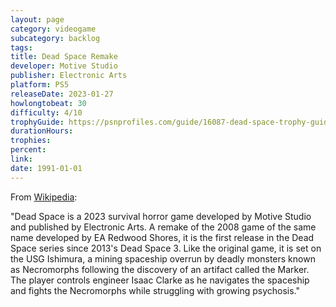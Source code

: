 ```yaml
---
layout: page
category: videogame
subcategory: backlog
tags:
title: Dead Space Remake
developer: Motive Studio
publisher: Electronic Arts
platform: PS5
releaseDate: 2023-01-27
howlongtobeat: 30
difficulty: 4/10
trophyGuide: https://psnprofiles.com/guide/16087-dead-space-trophy-guide
durationHours:
trophies:
percent:
link:
date: 1991-01-01
---
```


From [Wikipedia](https://en.wikipedia.org/wiki/Dead_Space_(2023_video_game)):

"Dead Space is a 2023 survival horror game developed by Motive Studio and published by Electronic Arts. A remake of the 2008 game of the same name developed by EA Redwood Shores, it is the first release in the Dead Space series since 2013's Dead Space 3. Like the original game, it is set on the USG Ishimura, a mining spaceship overrun by deadly monsters known as Necromorphs following the discovery of an artifact called the Marker. The player controls engineer Isaac Clarke as he navigates the spaceship and fights the Necromorphs while struggling with growing psychosis."
